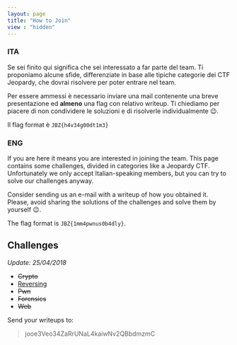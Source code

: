 ```yaml
---
layout: page
title: "How to Join"
view : "hidden"
---
```


### ITA
Se sei finito qui significa che sei interessato a far parte del team. Ti proponiamo alcune sfide, differenziate in base alle tipiche categorie dei CTF Jeopardy, che dovrai risolvere per poter entrare nel team.

Per essere ammessi è necessario inviare una mail contenente una breve presentazione ed **almeno** una flag con relativo writeup. Ti chiediamo per piacere di non condividere le soluzioni e di risolverle individualmente 😉.

Il flag format è `JBZ{h4v34g00dt1m3}`
 
### ENG
If you are here it means you are interested in joining the team. This page contains some challenges, divided in categories like a Jeopardy CTF. Unfortunately we only accept Italian-speaking members, but you can try to solve our challenges anyway. 

Consider sending us an e-mail with a writeup of how you obtained it.   
Please, avoid sharing the solutions of the challenges and solve them by yourself 😉. 

The flag format is `JBZ{1mm4pwnus0b4dly}`.

## Challenges

*Update: 25/04/2018*

- ~~Crypto~~
- [Reversing](https://github.com/jbzteam/capturetheflag.it/blob/master/Challenges/Reversing/JBZRevChall.7z?raw=true)
- ~~Pwn~~
- ~~Forensics~~
- ~~Web~~


Send your writeups to:
> jooe3Veo34ZaRrUNaL4kaiwNv2QBbdmzmC
